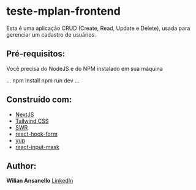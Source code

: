 # teste-mplan-frontend

Esta é uma aplicação CRUD (Create, Read, Update e Delete), usada para gerenciar um cadastro de usuários.


## Pré-requisitos:

Você precisa do NodeJS e do NPM instalado em sua máquina

...
npm install
npm run dev
...

## Construído com:

* [NextJS](https://nextjs.org) 
* [Tailwind CSS](https://tailwindcss.com) 
* [SWR](https://swr.vercel.app) 
* [react-hook-form](https://react-hook-form.com/) 
* [yup](https://www.npmjs.com/package/yup)
* [react-input-mask](https://www.npmjs.com/package/react-input-mask)

## Author:

**Wilian Ansanello** [LinkedIn](https://linkedin.com/in/wiliansanello/)


